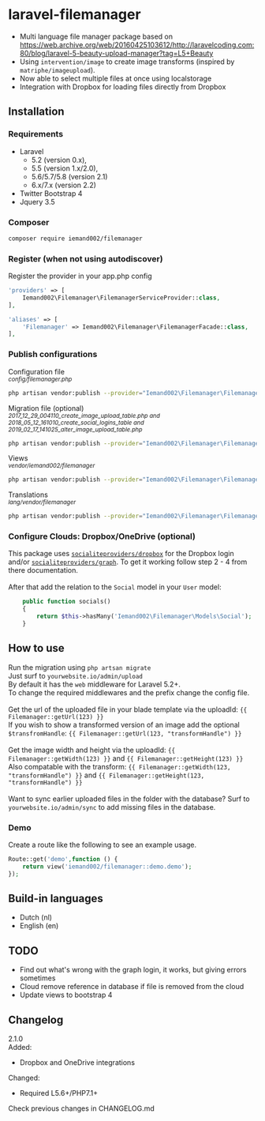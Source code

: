 # laravel-filemanager
* Multi language file manager package based on https://web.archive.org/web/20160425103612/http://laravelcoding.com:80/blog/laravel-5-beauty-upload-manager?tag=L5+Beauty
* Using ```intervention/image``` to create image transforms (inspired by ```matriphe/imageupload```).
* Now able to select multiple files at once using localstorage
* Integration with Dropbox for loading files directly from Dropbox

## Installation
### Requirements
* Laravel  
    * 5.2 (version 0.x), 
    * 5.5 (version 1.x/2.0), 
    * 5.6/5.7/5.8 (version 2.1)
    * 6.x/7.x (version 2.2)
* Twitter Bootstrap 4
* Jquery 3.5

### Composer
```bash
composer require iemand002/filemanager
```

### Register (when not using autodiscover)
Register the provider in your app.php config
```php
'providers' => [
    Iemand002\Filemanager\FilemanagerServiceProvider::class,
],

'aliases' => [
    'Filemanager' => Iemand002\Filemanager\FilemanagerFacade::class,
],
```

### Publish configurations
Configuration file  
<small>_config/filemanager.php_</small>
```bash
php artisan vendor:publish --provider="Iemand002\Filemanager\FilemanagerServiceProvider" --tag="config"
```

Migration file (optional)  
<small>_2017_12_29_004110_create_image_upload_table.php and 2018_05_12_161010_create_social_logins_table and 2019_02_17_141025_alter_image_upload_table.php_</small>
```bash
php artisan vendor:publish --provider="Iemand002\Filemanager\FilemanagerServiceProvider" --tag="migration"
```

Views  
<small>_vendor/iemand002/filemanager_</small>
```bash
php artisan vendor:publish --provider="Iemand002\Filemanager\FilemanagerServiceProvider" --tag="views"
```

Translations  
<small>_lang/vendor/filemanager_</small>
```bash
php artisan vendor:publish --provider="Iemand002\Filemanager\FilemanagerServiceProvider" --tag="translations"
```

### Configure Clouds: Dropbox/OneDrive (optional)
This package uses [`socialiteproviders/dropbox`](https://socialiteproviders.netlify.com/providers/dropbox.html) for the Dropbox login and/or [`socialiteproviders/graph`](https://socialiteproviders.netlify.com/providers/microsoft-graph.html). To get it working follow step 2 - 4 from there documentation.
<br><br>
After that add the relation to the `Social` model in your `User` model:
```php
    public function socials()
    {
        return $this->hasMany('Iemand002\Filemanager\Models\Social');
    }
```

## How to use
Run the migration using ```php artsan migrate```<br/>
Just surf to ```yourwebsite.io/admin/upload```<br/>
By default it has the ```web``` middleware for Laravel 5.2+.<br/>
To change the required middlewares and the prefix change the config file.
<br><br>
Get the url of the uploaded file in your blade template via the uploadId: ```{{ Filemanager::getUrl(123) }}```<br>
If you wish to show a transformed version of an image add the optional ```$transfromHandle```: ```{{ Filemanager::getUrl(123, "transformHandle") }}```<br>
<br>
Get the image width and height via the uploadId: ```{{ Filemanager::getWidth(123) }}``` and ```{{ Filemanager::getHeight(123) }}```<br>
Also compatable with the transform: ```{{ Filemanager::getWidth(123, "transformHandle") }}``` and ```{{ Filemanager::getHeight(123, "transformHandle") }}```<br>
<br>
Want to sync earlier uploaded files in the folder with the database? Surf to ```yourwebsite.io/admin/sync``` to add missing files in the database.

### Demo
Create a route like the following to see an example usage.
````php
Route::get('demo',function () {
    return view('iemand002/filemanager::demo.demo');
});
````

## Build-in languages
* Dutch (nl)
* English (en)

## TODO
* Find out what's wrong with the graph login, it works, but giving errors sometimes
* Cloud remove reference in database if file is removed from the cloud
* Update views to bootstrap 4

## Changelog
2.1.0  
Added: 
* Dropbox and OneDrive integrations  

Changed:  
* Required L5.6+/PHP7.1+

Check previous changes in CHANGELOG.md